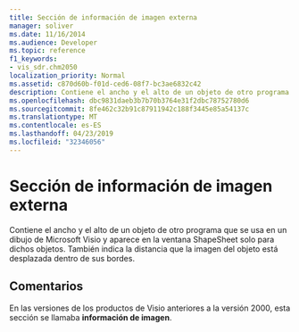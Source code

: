 ```yaml
---
title: Sección de información de imagen externa
manager: soliver
ms.date: 11/16/2014
ms.audience: Developer
ms.topic: reference
f1_keywords:
- vis_sdr.chm2050
localization_priority: Normal
ms.assetid: c870d60b-f01d-ced6-08f7-bc3ae6832c42
description: Contiene el ancho y el alto de un objeto de otro programa que se usa en un dibujo de Microsoft Visio y aparece en la ventana ShapeSheet solo para dichos objetos. También indica la distancia que la imagen del objeto está desplazada dentro de sus bordes.
ms.openlocfilehash: dbc9831daeb3b7b70b3764e31f2dbc78752780d6
ms.sourcegitcommit: 8fe462c32b91c87911942c188f3445e85a54137c
ms.translationtype: MT
ms.contentlocale: es-ES
ms.lasthandoff: 04/23/2019
ms.locfileid: "32346056"
---
```

# <a name="foreign-image-info-section"></a>Sección de información de imagen externa

Contiene el ancho y el alto de un objeto de otro programa que se usa en un dibujo de Microsoft Visio y aparece en la ventana ShapeSheet solo para dichos objetos. También indica la distancia que la imagen del objeto está desplazada dentro de sus bordes.
  
## <a name="remarks"></a>Comentarios

En las versiones de los productos de Visio anteriores a la versión 2000, esta sección se llamaba **información de imagen**.
  

